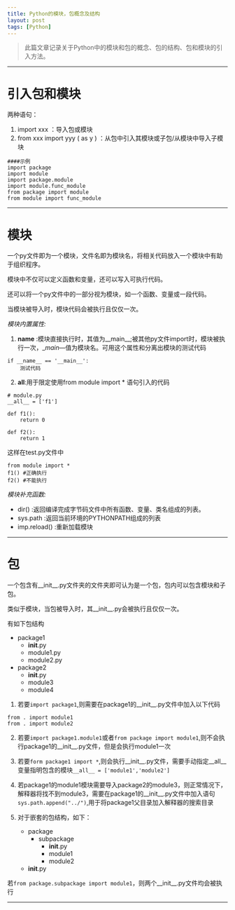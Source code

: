 ```yaml
---
title: Python的模块，包概念及结构
layout: post
tags: [Python]
---
```


>此篇文章记录关于Python中的模块和包的概念、包的结构、包和模块的引入方法。

-------------------------------

# 引入包和模块

两种语句：

1. import xxx ：导入包或模块
2. from xxx import yyy ( as y ) ：从包中引入其模块或子包/从模块中导入子模块

```
####示例
import package
import module
import package.module
import module.func_module
from package import module
from module import func_module
```

------------------------------

# 模块

一个py文件即为一个模块，文件名即为模块名，将相关代码放入一个模块中有助于组织程序。

模块中不仅可以定义函数和变量，还可以写入可执行代码。

还可以将一个py文件中的一部分视为模块，如一个函数、变量或一段代码。

当模块被导入时，模块代码会被执行且仅仅一次。

*模块内置属性:*

1. __name__ :模块直接执行时，其值为__main__;被其他py文件import时，模块被执行一次，__main_—值为模块名。可用这个属性和分离出模块的测试代码

```
if __name__ == '__main__':
	测试代码
```

2. __all__:用于限定使用from module import * 语句引入的代码

```
# module.py
__all__ = ['f1']

def f1():
	return 0

def f2():
	return 1
```

这样在test.py文件中
```
from module import *
f1() #正确执行
f2() #不能执行
```

*模块补充函数:*

* dir() :返回编译完成字节码文件中所有函数、变量、类名组成的列表。
* sys.path :返回当前环境的PYTHONPATH组成的列表
* imp.reload() :重新加载模块

--------------------------------------

# 包

一个包含有__init__.py文件夹的文件夹即可认为是一个包，包内可以包含模块和子包。

类似于模块，当包被导入时，其__init__.py会被执行且仅仅一次。

有如下包结构

- package1
	- __init__.py
	- module1.py
	- module2.py
- package2
	- __init__.py
	- module3
	- module4

1. 若要`import package1`,则需要在package1的__init__.py文件中加入以下代码

```
from . import module1
from . import module2
```

2. 若要`import package1.module1`或者`from package import module1`,则不会执行package1的__init__.py文件，但是会执行module1一次

3. 若要`form package1 import *`,则会执行__init__.py文件，需要手动指定__all__变量指明包含的模块`__all__ = ['module1','module2']`

4. 若package1的module1模块需要导入package2的module3，则正常情况下，解释器将找不到module3，需要在package1的__init__.py文件中加入语句`sys.path.append("../")`,用于将package1父目录加入解释器的搜索目录

5. 对于嵌套的包结构，如下：

	- package
		- subpackage
			- __init__.py
			- module1
			- module2
	- __init__.py

若`from package.subpackage import module1`，则两个__init__.py文件均会被执行


---------------------------------------

